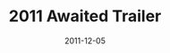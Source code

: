 ---
layout: media
category: media
title: "2011 Awaited Trailer"
date: 2011-12-05
description: ""
video: "https://s3.amazonaws.com/crossroadsvideomessages/awaitedtrailer.mp4"
video-poster: "https://www.crossroads.net/uploadedfiles/2011awaitedtrailer_still.jpg"
---